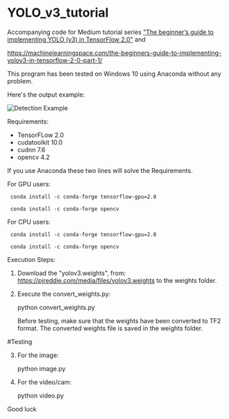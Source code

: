 # YOLO_v3_tutorial
Accompanying code for Medium tutorial series ["The beginner’s guide to implementing YOLO (v3) in TensorFlow 2.0"](https://medium.com/@rahmadsadli/the-beginners-guide-to-implementing-yolo-v3-in-tensorflow-2-0-part-1-fcdb64b04a91) and

https://machinelearningspace.com/the-beginners-guide-to-implementing-yolov3-in-tensorflow-2-0-part-1/

This program has been tested on Windows 10 using Anaconda without any problem.

Here's the output example:

![Detection Example](https://machinelearningspace.com/wp-content/uploads/2020/01/val2.jpg)


Requirements:
- TensorFLow 2.0
- cudatoolkit 10.0
- cudnn 7.6 
- opencv 4.2

If you use Anaconda these two lines will solve the Requirements.

  For GPU users:
  
     conda install -c conda-forge tensorflow-gpu=2.0
     
     conda install -c conda-forge opencv
     
  For CPU users:
  
     conda install -c conda-forge tensorflow-gpu=2.0
     
     conda install -c conda-forge opencv


Execution Steps:

1. Download the "yolov3.weights", from:
https://pjreddie.com/media/files/yolov3.weights
to the weights folder.

2. Execute the convert_weights.py:

   python convert_weights.py

   Before testing, make sure that the weights have been converted to TF2 format.
   The converted weights file is saved in the weights folder.

#Testing

3. For the image:

   python image.py

4. For the video/cam:

   python video.py

Good luck
